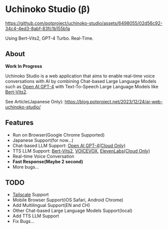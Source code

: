 # Uchinoko Studio (β)

https://github.com/potproject/uchinoko-studio/assets/6498055/02d56c92-34c4-4ed3-8abf-83fc1b155b1a

Using Bert-Vits2, GPT-4 Turbo. Real-Time.

## About

__Work In Progress__

Uchinoko Studio is a web application that aims to enable real-time voice conversations with AI by combining Chat-based Large Language Models such as [Open AI GPT-4](https://openai.com/) with Text-To-Speech Large Language Models like [Bert-Vits2](https://github.com/fishaudio/Bert-VITS2).

See Article(Japanese Only): https://blog.potproject.net/2023/12/24/ai-web-uchinoko-studio/

## Features

* Run on Browser(Google Chrome Supported)
* Japanese Support(for now...)
* Chat-based LLM Support: [Open AI GPT-4(Cloud Only)](https://openai.com/)
* TTS LLM Support: [Bert-Vits2](https://github.com/fishaudio/Bert-VITS2), [VOICEVOX](https://voicevox.hiroshiba.jp/), [ElevenLabs(Cloud Only)](https://elevenlabs.io/)
* Real-time Voice Conversation
* __Fast Response(Maybe 2 second)__
* More bugs...

## TODO

* [Tailscale](https://tailscale.com/) Support
* Mobile Browser Support(iOS Safari, Android Chrome)
* Add Multilingual Support(EN and CH)
* Other Chat-based Large Language Models Support(local)
* Add TTS LLM Support
* Fix Bugs...


